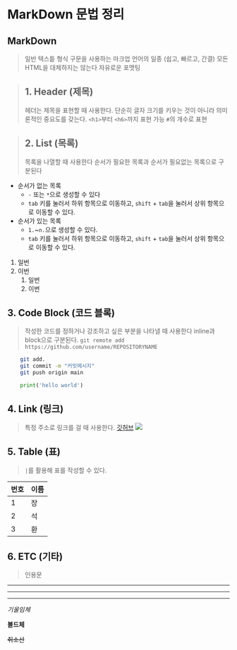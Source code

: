 # MarkDown 문법 정리

## MarkDown
> 일반 텍스틑 형식 구문을 사용하는 마크업 언어의 일종 (쉽고, 빠르고, 간결)
> 모든 HTML을 대체하지는 않는다
> 자유로운 포맷팅

> ## 1. Header (제목)
> 헤더는 제목을 표현할 때 사용한다.
> 단순히 글자 크기를 키우는 것이 아니라 의미론적인 중요도를 갖는다.
> `<h1>`부터 `<h6>`까지 표현 가능
> `#`의 개수로 표현

> ## 2. List (목록)
> 목록을 나열할 때 사용한다
> 순서가 필요한 목록과 순서가 필요없는 목록으로 구분된다
* 순서가 없는 목록
  * `-` 또는 `*`으로 생성할 수 있다
  * `tab` 키를 눌러서 하위 항목으로 이동하고, `shift` + `tab`을 눌러서 상위 항목으로 이동할 수 있다.
* 순서가 있는 목록
  * `1.`~`n.`으로 생성할 수 있다.
  * `tab` 키를 눌러서 하위 항목으로 이동하고, `shift` + `tab`을 눌러서 상위 항목으로 이동할 수 있다.
1. 일번
2. 이번
   1. 일번
   2. 이번
## 3. Code Block (코드 블록)
> 작성한 코드를 정하거나 강조하고 싶은 부분을 나타낼 때 사용한다
> inline과 block으로 구분된다.
`git remote add https://github.com/username/REPOSITORYNAME`
```bash
    git add.
    git commit -m "커밋메시지"
    git push origin main
```
```python
    print('hello world')
```

## 4. Link (링크)
> 특정 주소로 링크를 걸 때 사용한다.
[깃허브](https://github.com)
![](https://placeholder.com/200x200)

## 5. Table (표)
> `|`를 활용해 표를 작성할 수 있다.

|번호|이름|
|---|---|
|1|장|
|2|석|
|3|환|

## 6. ETC (기타)
> 인용문
---
***
___
*기울임체*

**볼드체**

~~취소선~~